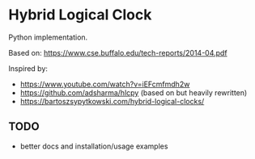 # Hybrid Logical Clock
Python implementation.

Based on:
https://www.cse.buffalo.edu/tech-reports/2014-04.pdf

Inspired by:
  * https://www.youtube.com/watch?v=iEFcmfmdh2w
  * https://github.com/adsharma/hlcpy (based on but heavily rewritten)
  * https://bartoszsypytkowski.com/hybrid-logical-clocks/

## TODO
- better docs and installation/usage examples
